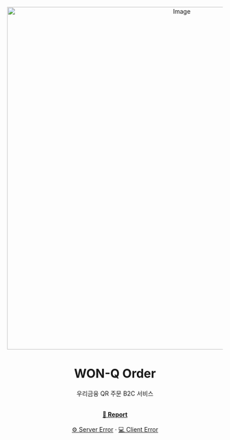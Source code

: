 <p align="center">
  <img width="800" alt="Image" src="https://github.com/user-attachments/assets/72927b0d-5040-48c5-84b7-e30ce3c5d68e" />
</p>
<div align="center">
  <h1>WON-Q Order</h1>
  <p>우리금융 QR 주문 B2C 서비스</p>
  <br />
  <a href="#"><strong>📑 Report</strong></a>
  <br /><br />
  <a href="https://github.com/WON-Q/api-server/issues">⚙️ Server Error</a> · 
  <a href="https://github.com/WON-Q/merchant-frontend/issues">💻 Client Error</a>
</div>
